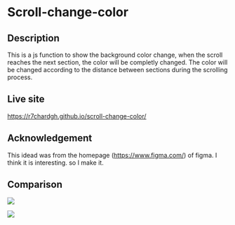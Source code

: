 # Scroll-change-color

## Description
This is a js function to show the background color change, 
when the scroll reaches the next section, 
the color will be completly changed. 
The color will be changed according to the distance between sections during the scrolling process.

## Live site
https://r7chardgh.github.io/scroll-change-color/

## Acknowledgement
This idead was from the homepage (https://www.figma.com/) of figma. I think it is interesting. so I make it.

## Comparison
![]([https://giphy.com/embed/wbwL7gLO0Sb133az95](https://media.giphy.com/media/v1.Y2lkPTc5MGI3NjExcHhzOGlkMnduYWg2aWJrMXRpdmowNHE2Z29nZG95dTEzeTNwNHg1YyZlcD12MV9pbnRlcm5hbF9naWZfYnlfaWQmY3Q9Zw/wbwL7gLO0Sb133az95/giphy.gif)https://media.giphy.com/media/v1.Y2lkPTc5MGI3NjExcHhzOGlkMnduYWg2aWJrMXRpdmowNHE2Z29nZG95dTEzeTNwNHg1YyZlcD12MV9pbnRlcm5hbF9naWZfYnlfaWQmY3Q9Zw/wbwL7gLO0Sb133az95/giphy.gif)

![](http://i.imgur.com/OUkLi.gif)
